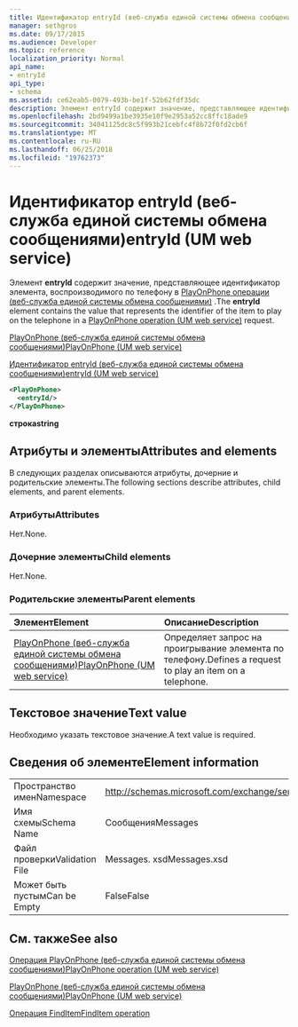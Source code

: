 ```yaml
---
title: Идентификатор entryId (веб-служба единой системы обмена сообщениями)
manager: sethgros
ms.date: 09/17/2015
ms.audience: Developer
ms.topic: reference
localization_priority: Normal
api_name:
- entryId
api_type:
- schema
ms.assetid: ce62eab5-0079-493b-be1f-52b62fdf35dc
description: Элемент entryId содержит значение, представляющее идентификатор элемента, воспроизводимого по телефону в PlayOnPhone операции (веб-служба единой системы обмена сообщениями).
ms.openlocfilehash: 2bd9499a1be3935e10f9e2953a52cc8ffc18ade9
ms.sourcegitcommit: 34041125dc8c5f993b21cebfc4f8b72f0fd2cb6f
ms.translationtype: MT
ms.contentlocale: ru-RU
ms.lasthandoff: 06/25/2018
ms.locfileid: "19762373"
---
```

# <a name="entryid-um-web-service"></a><span data-ttu-id="c684e-103">Идентификатор entryId (веб-служба единой системы обмена сообщениями)</span><span class="sxs-lookup"><span data-stu-id="c684e-103">entryId (UM web service)</span></span>

<span data-ttu-id="c684e-104">Элемент **entryId** содержит значение, представляющее идентификатор элемента, воспроизводимого по телефону в [PlayOnPhone операции (веб-служба единой системы обмена сообщениями)](playonphone-operation-um-web-service.md) .</span><span class="sxs-lookup"><span data-stu-id="c684e-104">The **entryId** element contains the value that represents the identifier of the item to play on the telephone in a [PlayOnPhone operation (UM web service)](playonphone-operation-um-web-service.md) request.</span></span> 
  
[<span data-ttu-id="c684e-105">PlayOnPhone (веб-служба единой системы обмена сообщениями)</span><span class="sxs-lookup"><span data-stu-id="c684e-105">PlayOnPhone (UM web service)</span></span>](playonphone-um-web-service.md)
  
[<span data-ttu-id="c684e-106">Идентификатор entryId (веб-служба единой системы обмена сообщениями)</span><span class="sxs-lookup"><span data-stu-id="c684e-106">entryId (UM web service)</span></span>](entryid-um-web-service.md)
  
```xml
<PlayOnPhone>
  <entryId/>
</PlayOnPhone>
```

 <span data-ttu-id="c684e-107">**строка**</span><span class="sxs-lookup"><span data-stu-id="c684e-107">**string**</span></span>
## <a name="attributes-and-elements"></a><span data-ttu-id="c684e-108">Атрибуты и элементы</span><span class="sxs-lookup"><span data-stu-id="c684e-108">Attributes and elements</span></span>

<span data-ttu-id="c684e-109">В следующих разделах описываются атрибуты, дочерние и родительские элементы.</span><span class="sxs-lookup"><span data-stu-id="c684e-109">The following sections describe attributes, child elements, and parent elements.</span></span>
  
### <a name="attributes"></a><span data-ttu-id="c684e-110">Атрибуты</span><span class="sxs-lookup"><span data-stu-id="c684e-110">Attributes</span></span>

<span data-ttu-id="c684e-111">Нет.</span><span class="sxs-lookup"><span data-stu-id="c684e-111">None.</span></span>
  
### <a name="child-elements"></a><span data-ttu-id="c684e-112">Дочерние элементы</span><span class="sxs-lookup"><span data-stu-id="c684e-112">Child elements</span></span>

<span data-ttu-id="c684e-113">Нет.</span><span class="sxs-lookup"><span data-stu-id="c684e-113">None.</span></span>
  
### <a name="parent-elements"></a><span data-ttu-id="c684e-114">Родительские элементы</span><span class="sxs-lookup"><span data-stu-id="c684e-114">Parent elements</span></span>

|<span data-ttu-id="c684e-115">**Элемент**</span><span class="sxs-lookup"><span data-stu-id="c684e-115">**Element**</span></span>|<span data-ttu-id="c684e-116">**Описание**</span><span class="sxs-lookup"><span data-stu-id="c684e-116">**Description**</span></span>|
|:-----|:-----|
|[<span data-ttu-id="c684e-117">PlayOnPhone (веб-служба единой системы обмена сообщениями)</span><span class="sxs-lookup"><span data-stu-id="c684e-117">PlayOnPhone (UM web service)</span></span>](playonphone-um-web-service.md) <br/> |<span data-ttu-id="c684e-118">Определяет запрос на проигрывание элемента по телефону.</span><span class="sxs-lookup"><span data-stu-id="c684e-118">Defines a request to play an item on a telephone.</span></span>  <br/> |
   
## <a name="text-value"></a><span data-ttu-id="c684e-119">Текстовое значение</span><span class="sxs-lookup"><span data-stu-id="c684e-119">Text value</span></span>

<span data-ttu-id="c684e-120">Необходимо указать текстовое значение.</span><span class="sxs-lookup"><span data-stu-id="c684e-120">A text value is required.</span></span>
  
## <a name="element-information"></a><span data-ttu-id="c684e-121">Сведения об элементе</span><span class="sxs-lookup"><span data-stu-id="c684e-121">Element information</span></span>

|||
|:-----|:-----|
|<span data-ttu-id="c684e-122">Пространство имен</span><span class="sxs-lookup"><span data-stu-id="c684e-122">Namespace</span></span>  <br/> |http://schemas.microsoft.com/exchange/services/2006/messages  <br/> |
|<span data-ttu-id="c684e-123">Имя схемы</span><span class="sxs-lookup"><span data-stu-id="c684e-123">Schema Name</span></span>  <br/> |<span data-ttu-id="c684e-124">Сообщения</span><span class="sxs-lookup"><span data-stu-id="c684e-124">Messages</span></span>  <br/> |
|<span data-ttu-id="c684e-125">Файл проверки</span><span class="sxs-lookup"><span data-stu-id="c684e-125">Validation File</span></span>  <br/> |<span data-ttu-id="c684e-126">Messages. xsd</span><span class="sxs-lookup"><span data-stu-id="c684e-126">Messages.xsd</span></span>  <br/> |
|<span data-ttu-id="c684e-127">Может быть пустым</span><span class="sxs-lookup"><span data-stu-id="c684e-127">Can be Empty</span></span>  <br/> |<span data-ttu-id="c684e-128">False</span><span class="sxs-lookup"><span data-stu-id="c684e-128">False</span></span>  <br/> |
   
## <a name="see-also"></a><span data-ttu-id="c684e-129">См. также</span><span class="sxs-lookup"><span data-stu-id="c684e-129">See also</span></span>



[<span data-ttu-id="c684e-130">Операция PlayOnPhone (веб-служба единой системы обмена сообщениями)</span><span class="sxs-lookup"><span data-stu-id="c684e-130">PlayOnPhone operation (UM web service)</span></span>](playonphone-operation-um-web-service.md)
  
[<span data-ttu-id="c684e-131">PlayOnPhone (веб-служба единой системы обмена сообщениями)</span><span class="sxs-lookup"><span data-stu-id="c684e-131">PlayOnPhone (UM web service)</span></span>](playonphone-um-web-service.md)
  
[<span data-ttu-id="c684e-132">Операция FindItem</span><span class="sxs-lookup"><span data-stu-id="c684e-132">FindItem operation</span></span>](finditem-operation.md)

